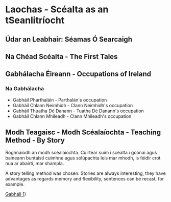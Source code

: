 # Laochas - Scéalta as an tSeanlitríocht
## Údar an Leabhair: Séamas Ó Searcaigh

## Na Chéad Scéalta - The First Tales

## Gabhálacha Éireann - Occupations of Ireland
### Na Gabhálacha

- Gabháil Pharthaláin - Parthalán's occupation
- Gabháil Chlann Neimhidh - Clann Neimhidh's occupation
- Gabháil Thuatha Dé Danann - Tuatha Dé Danann's occupation
- Gabháil Chlann Mhileadh - Clann Mhileadh's occupation

## Modh Teagaisc - Modh Scéalaíochta - Teaching Method - By Story
Roghnaíodh  an modh scéalaíochta. Cuirtear suim i scéalta i gcónaí
agus baineann buntáistí cuimhne agus solúpachta leis mar mhodh, is
féidir crot nua ar abairtí, mar shampla. 

A story telling method was chosen. Stories are always interesting, they
have advantages as regards memory and flexibility, sentences can be
recast, for example.

[Gabháil 1](gabháil_1.md))
